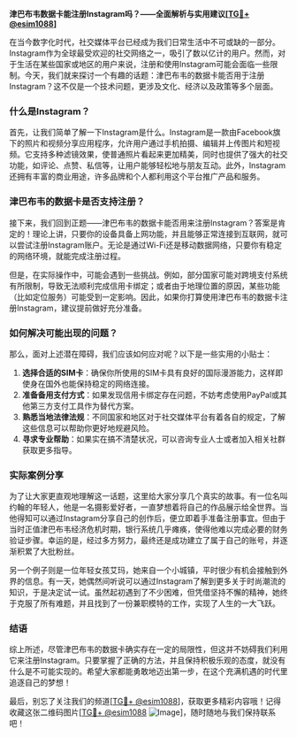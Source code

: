 **津巴布韦数据卡能注册Instagram吗？——全面解析与实用建议[[TG💪+ @esim1088](https://t.me/s/esim1088)]**

在当今数字化时代，社交媒体平台已经成为我们日常生活中不可或缺的一部分。Instagram作为全球最受欢迎的社交网络之一，吸引了数以亿计的用户。然而，对于生活在某些国家或地区的用户来说，注册和使用Instagram可能会面临一些限制。今天，我们就来探讨一个有趣的话题：津巴布韦的数据卡能否用于注册Instagram？这不仅是一个技术问题，更涉及文化、经济以及政策等多个层面。

### 什么是Instagram？

首先，让我们简单了解一下Instagram是什么。Instagram是一款由Facebook旗下的照片和视频分享应用程序，允许用户通过手机拍摄、编辑并上传图片和短视频。它支持多种滤镜效果，使普通照片看起来更加精美，同时也提供了强大的社交功能，如评论、点赞、私信等，让用户能够轻松地与朋友互动。此外，Instagram还拥有丰富的商业用途，许多品牌和个人都利用这个平台推广产品和服务。

### 津巴布韦的数据卡是否支持注册？

接下来，我们回到正题——津巴布韦的数据卡能否用来注册Instagram？答案是肯定的！理论上讲，只要你的设备具备上网功能，并且能够正常连接到互联网，就可以尝试注册Instagram账户。无论是通过Wi-Fi还是移动数据网络，只要你有稳定的网络环境，就能完成注册过程。

但是，在实际操作中，可能会遇到一些挑战。例如，部分国家可能对跨境支付系统有所限制，导致无法顺利完成信用卡绑定；或者由于地理位置的原因，某些功能（比如定位服务）可能受到一定影响。因此，如果你打算使用津巴布韦的数据卡注册Instagram，建议提前做好充分准备。

### 如何解决可能出现的问题？

那么，面对上述潜在障碍，我们应该如何应对呢？以下是一些实用的小贴士：

1. **选择合适的SIM卡**：确保你所使用的SIM卡具有良好的国际漫游能力，这样即使身在国外也能保持稳定的网络连接。
2. **准备备用支付方式**：如果发现信用卡绑定存在问题，不妨考虑使用PayPal或其他第三方支付工具作为替代方案。
3. **熟悉当地法律法规**：不同国家和地区对于社交媒体平台有着各自的规定，了解这些信息可以帮助你更好地规避风险。
4. **寻求专业帮助**：如果实在搞不清楚状况，可以咨询专业人士或者加入相关社群获取更多指导。

### 实际案例分享

为了让大家更直观地理解这一话题，这里给大家分享几个真实的故事。有一位名叫约翰的年轻人，他是一名摄影爱好者，一直梦想着将自己的作品展示给全世界。当他得知可以通过Instagram分享自己的创作后，便立即着手准备注册事宜。但由于当时正值津巴布韦经济危机时期，银行系统几乎瘫痪，使得他难以完成必要的财务验证步骤。幸运的是，经过多方努力，最终还是成功建立了属于自己的账号，并逐渐积累了大批粉丝。

另一个例子则是一位年轻女孩艾玛，她来自一个小城镇，平时很少有机会接触到外界的信息。有一天，她偶然间听说可以通过Instagram了解到更多关于时尚潮流的知识，于是决定试一试。虽然起初遇到了不少困难，但凭借坚持不懈的精神，她终于克服了所有难题，并且找到了一份兼职模特的工作，实现了人生的一大飞跃。

### 结语

综上所述，尽管津巴布韦的数据卡确实存在一定的局限性，但这并不妨碍我们利用它来注册Instagram。只要掌握了正确的方法，并且保持积极乐观的态度，就没有什么是不可能实现的。希望大家都能勇敢地迈出第一步，在这个充满机遇的时代里追逐自己的梦想！

最后，别忘了关注我们的频道[[TG💪+ @esim1088](https://t.me/s/esim1088)]，获取更多精彩内容哦！记得收藏这张二维码图片[[TG💪+ @esim1088](https://t.me/s/esim1088) ![Image](https://i.postimg.cc/4NQfJmqS/Snipaste-2025-05-13-00-14-12.png)]，随时随地与我们保持联系吧！